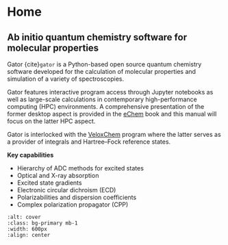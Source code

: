 # Home

## Ab initio quantum chemistry software for molecular properties

Gator {cite}`gator` is a Python-based open source quantum chemistry software developed for the calculation of molecular properties and simulation of a variety of spectroscopies.

Gator features interactive program access through Jupyter notebooks as well as large-scale calculations in contemporary high-performance computing (HPC) environments. A comprehensive presentation of the former desktop aspect is provided in the [eChem](https://kthpanor.github.io/echem) book and this manual will focus on the latter HPC aspect.

Gator is interlocked with the [VeloxChem](https://veloxchem.org) program where the latter serves as a provider of integrals and Hartree–Fock reference states.

**Key capabilities**

- Hierarchy of ADC methods for excited states
- Optical and X-ray absorption
- Excited state gradients
- Electronic circular dichroism (ECD)
- Polarizabilities and dispersion coefficients
- Complex polarization propagator (CPP)

```{image} ../images/aligator_new_logo.png
:alt: cover
:class: bg-primary mb-1
:width: 600px
:align: center
```
